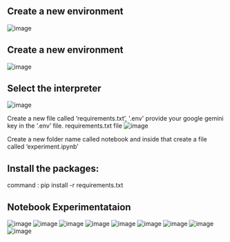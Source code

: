 ## Create a new environment
![image](https://github.com/user-attachments/assets/47dfad74-8392-4c50-92a8-da4e6bf4fb28)

## Create a new environment
![image](https://github.com/user-attachments/assets/c5634b5d-3142-484f-8a62-5443aaa4ce5a)

## Select the interpreter 
![image](https://github.com/user-attachments/assets/1a490888-95e6-433d-a972-3270ddcbeaa3)

Create a new file called ‘requirements.txt’, '.env'
provide your google gemini key in the  ‘.env’ file.
requirements.txt file
![image](https://github.com/user-attachments/assets/c65e6686-0814-40b9-9038-5c8daae1d889)

Create a new folder name called notebook and inside that create a file called ‘experiment.ipynb’

## Install the packages:

command : pip install -r requirements.txt

## Notebook Experimentataion
![image](https://github.com/user-attachments/assets/50c27fa0-52b5-4372-9098-ca64e3dc49a7)
![image](https://github.com/user-attachments/assets/9974db1d-7202-49e3-a895-3a412643a8d3)
![image](https://github.com/user-attachments/assets/249d0d32-46b7-4953-8105-8e7f07593865)
![image](https://github.com/user-attachments/assets/b829b05e-8b45-4a2a-aa1e-64d90aa28353)
![image](https://github.com/user-attachments/assets/abb9382e-221d-4fc8-8c63-748c2e79e220)
![image](https://github.com/user-attachments/assets/6aca6f01-6394-407b-85b3-ba68d8be6119)
![image](https://github.com/user-attachments/assets/47128f9e-8133-4916-b516-23b6119d7068)
![image](https://github.com/user-attachments/assets/732eda6b-bf78-4642-82d2-3f6f82f64f76)
![image](https://github.com/user-attachments/assets/49b3e5e5-77b4-48fd-b407-58b42f0504ac)



















